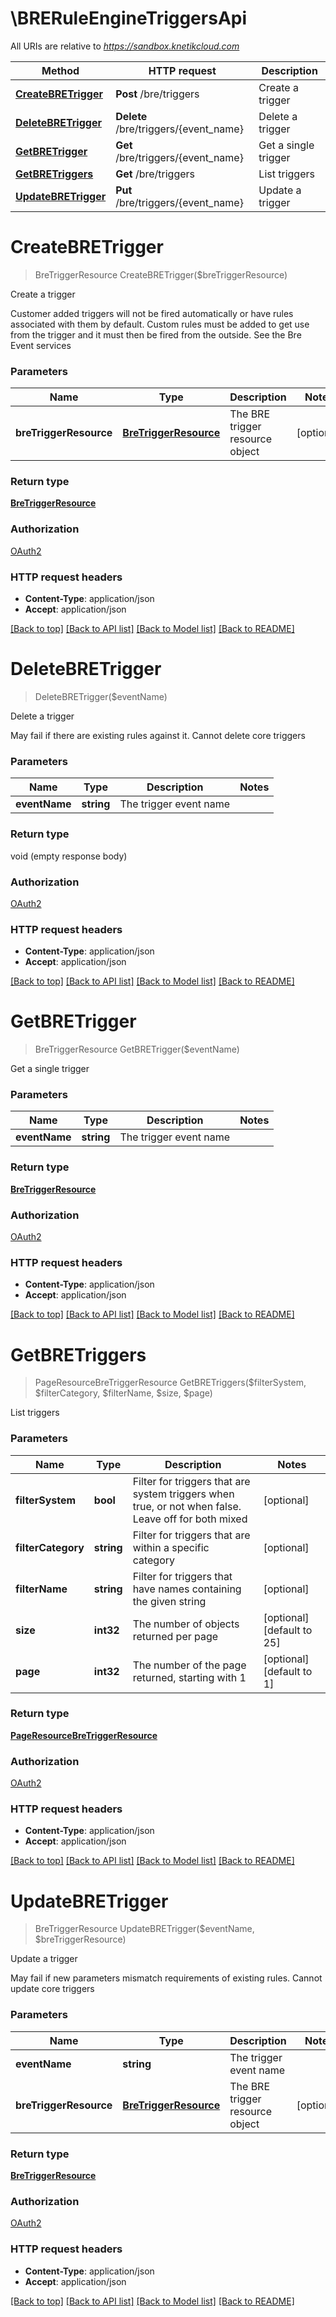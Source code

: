 # \BRERuleEngineTriggersApi

All URIs are relative to *https://sandbox.knetikcloud.com*

Method | HTTP request | Description
------------- | ------------- | -------------
[**CreateBRETrigger**](BRERuleEngineTriggersApi.md#CreateBRETrigger) | **Post** /bre/triggers | Create a trigger
[**DeleteBRETrigger**](BRERuleEngineTriggersApi.md#DeleteBRETrigger) | **Delete** /bre/triggers/{event_name} | Delete a trigger
[**GetBRETrigger**](BRERuleEngineTriggersApi.md#GetBRETrigger) | **Get** /bre/triggers/{event_name} | Get a single trigger
[**GetBRETriggers**](BRERuleEngineTriggersApi.md#GetBRETriggers) | **Get** /bre/triggers | List triggers
[**UpdateBRETrigger**](BRERuleEngineTriggersApi.md#UpdateBRETrigger) | **Put** /bre/triggers/{event_name} | Update a trigger


# **CreateBRETrigger**
> BreTriggerResource CreateBRETrigger($breTriggerResource)

Create a trigger

Customer added triggers will not be fired automatically or have rules associated with them by default. Custom rules must be added to get use from the trigger and it must then be fired from the outside. See the Bre Event services


### Parameters

Name | Type | Description  | Notes
------------- | ------------- | ------------- | -------------
 **breTriggerResource** | [**BreTriggerResource**](BreTriggerResource.md)| The BRE trigger resource object | [optional] 

### Return type

[**BreTriggerResource**](BreTriggerResource.md)

### Authorization

[OAuth2](../README.md#OAuth2)

### HTTP request headers

 - **Content-Type**: application/json
 - **Accept**: application/json

[[Back to top]](#) [[Back to API list]](../README.md#documentation-for-api-endpoints) [[Back to Model list]](../README.md#documentation-for-models) [[Back to README]](../README.md)

# **DeleteBRETrigger**
> DeleteBRETrigger($eventName)

Delete a trigger

May fail if there are existing rules against it. Cannot delete core triggers


### Parameters

Name | Type | Description  | Notes
------------- | ------------- | ------------- | -------------
 **eventName** | **string**| The trigger event name | 

### Return type

void (empty response body)

### Authorization

[OAuth2](../README.md#OAuth2)

### HTTP request headers

 - **Content-Type**: application/json
 - **Accept**: application/json

[[Back to top]](#) [[Back to API list]](../README.md#documentation-for-api-endpoints) [[Back to Model list]](../README.md#documentation-for-models) [[Back to README]](../README.md)

# **GetBRETrigger**
> BreTriggerResource GetBRETrigger($eventName)

Get a single trigger


### Parameters

Name | Type | Description  | Notes
------------- | ------------- | ------------- | -------------
 **eventName** | **string**| The trigger event name | 

### Return type

[**BreTriggerResource**](BreTriggerResource.md)

### Authorization

[OAuth2](../README.md#OAuth2)

### HTTP request headers

 - **Content-Type**: application/json
 - **Accept**: application/json

[[Back to top]](#) [[Back to API list]](../README.md#documentation-for-api-endpoints) [[Back to Model list]](../README.md#documentation-for-models) [[Back to README]](../README.md)

# **GetBRETriggers**
> PageResourceBreTriggerResource GetBRETriggers($filterSystem, $filterCategory, $filterName, $size, $page)

List triggers


### Parameters

Name | Type | Description  | Notes
------------- | ------------- | ------------- | -------------
 **filterSystem** | **bool**| Filter for triggers that are system triggers when true, or not when false. Leave off for both mixed | [optional] 
 **filterCategory** | **string**| Filter for triggers that are within a specific category | [optional] 
 **filterName** | **string**| Filter for triggers that have names containing the given string | [optional] 
 **size** | **int32**| The number of objects returned per page | [optional] [default to 25]
 **page** | **int32**| The number of the page returned, starting with 1 | [optional] [default to 1]

### Return type

[**PageResourceBreTriggerResource**](PageResource«BreTriggerResource».md)

### Authorization

[OAuth2](../README.md#OAuth2)

### HTTP request headers

 - **Content-Type**: application/json
 - **Accept**: application/json

[[Back to top]](#) [[Back to API list]](../README.md#documentation-for-api-endpoints) [[Back to Model list]](../README.md#documentation-for-models) [[Back to README]](../README.md)

# **UpdateBRETrigger**
> BreTriggerResource UpdateBRETrigger($eventName, $breTriggerResource)

Update a trigger

May fail if new parameters mismatch requirements of existing rules. Cannot update core triggers


### Parameters

Name | Type | Description  | Notes
------------- | ------------- | ------------- | -------------
 **eventName** | **string**| The trigger event name | 
 **breTriggerResource** | [**BreTriggerResource**](BreTriggerResource.md)| The BRE trigger resource object | [optional] 

### Return type

[**BreTriggerResource**](BreTriggerResource.md)

### Authorization

[OAuth2](../README.md#OAuth2)

### HTTP request headers

 - **Content-Type**: application/json
 - **Accept**: application/json

[[Back to top]](#) [[Back to API list]](../README.md#documentation-for-api-endpoints) [[Back to Model list]](../README.md#documentation-for-models) [[Back to README]](../README.md)

